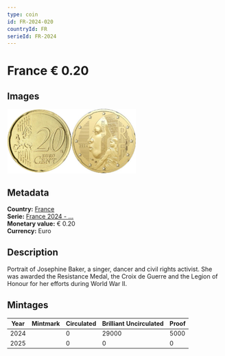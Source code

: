 ```yaml
---
type: coin
id: FR-2024-020
countryId: FR
serieId: FR-2024
---
```


# France € 0.20

## Images

<img src="../../../Images/common-2007-020.webp" height="150" alt="Front image"><img src="Images/france-2024-020.webp" height="150" alt="Back image">

## Metadata

**Country:** [France](../index.md)\
**Serie:** [France 2024 - ...](index.md)\
**Monetary value:** € 0.20\
**Currency:** Euro

## Description

Portrait of Josephine Baker, a singer, dancer and civil rights activist. She was awarded the Resistance Medal, the Croix de Guerre and the Legion of Honour for her efforts during World War II.

## Mintages

| Year | Mintmark | Circulated | Brilliant Uncirculated | Proof |
| ---- | -------- | ---------- | ---------------------- | ----- |
| 2024 |          | 0          | 29000                  | 5000  |
| 2025 |          | 0          | 0                      | 0     |

